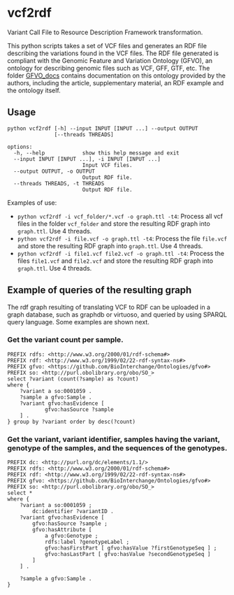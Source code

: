 # vcf2rdf
Variant Call File to Resource Description Framework transformation.

This python scripts takes a set of VCF files and generates an RDF file describing the variations found in the VCF files. The RDF file generated is compliant with the Genomic Feature and Variation Ontology (GFVO), an ontology for describing genomic files such as VCF, GFF, GTF, etc. The folder [GFVO_docs](./GFVO_docs) contains documentation on this ontology provided by the authors, including the article, supplementary material, an RDF example and the ontology itself.

## Usage

```
python vcf2rdf [-h] --input INPUT [INPUT ...] --output OUTPUT
               [--threads THREADS]

options:
  -h, --help            show this help message and exit
  --input INPUT [INPUT ...], -i INPUT [INPUT ...]
                        Input VCF files.
  --output OUTPUT, -o OUTPUT
                        Output RDF file.
  --threads THREADS, -t THREADS
                        Output RDF file.
```

Examples of use:

  - `python vcf2rdf -i vcf_folder/*.vcf -o graph.ttl -t4`: Process all vcf files in the folder `vcf_folder` and store the resulting RDF graph into `graph.ttl`. Use 4 threads.
  - `python vcf2rdf -i file.vcf -o graph.ttl -t4`: Process the file `file.vcf` and store the resulting RDF graph into `graph.ttl`. Use 4 threads.
  - `python vcf2rdf -i file1.vcf file2.vcf -o graph.ttl -t4`: Process the files `file1.vcf` and `file2.vcf` and store the resulting RDF graph into `graph.ttl`. Use 4 threads.


## Example of queries of the resulting graph
The rdf graph resulting of translating VCF to RDF can be uploaded in a graph database, such as graphdb or virtuoso, and queried by using SPARQL query language. Some examples are shown next.


### Get the variant count per sample.
```
PREFIX rdfs: <http://www.w3.org/2000/01/rdf-schema#>
PREFIX rdf: <http://www.w3.org/1999/02/22-rdf-syntax-ns#>
PREFIX gfvo: <https://github.com/BioInterchange/Ontologies/gfvo#>
PREFIX so: <http://purl.obolibrary.org/obo/SO_>
select ?variant (count(?sample) as ?count)
where {
    ?variant a so:0001059 .
    ?sample a gfvo:Sample .
    ?variant gfvo:hasEvidence [
            gfvo:hasSource ?sample 
    ] .
} group by ?variant order by desc(?count)
```

### Get the variant, variant identifier, samples having the variant, genotype of the samples, and the sequences of the genotypes.
```
PREFIX dc: <http://purl.org/dc/elements/1.1/>
PREFIX rdfs: <http://www.w3.org/2000/01/rdf-schema#>
PREFIX rdf: <http://www.w3.org/1999/02/22-rdf-syntax-ns#>
PREFIX gfvo: <https://github.com/BioInterchange/Ontologies/gfvo#>
PREFIX so: <http://purl.obolibrary.org/obo/SO_>
select *
where {
    ?variant a so:0001059 ;
    	dc:identifier ?variantID .
    ?variant gfvo:hasEvidence [
        gfvo:hasSource ?sample ;
        gfvo:hasAttribute [
        	a gfvo:Genotype ;
    		rdfs:label ?genotypeLabel ;
    		gfvo:hasFirstPart [ gfvo:hasValue ?firstGenotypeSeq ] ;
    		gfvo:hasLastPart [ gfvo:hasValue ?secondGenotypeSeq ] 
        ]
    ] .

    ?sample a gfvo:Sample .
}
```